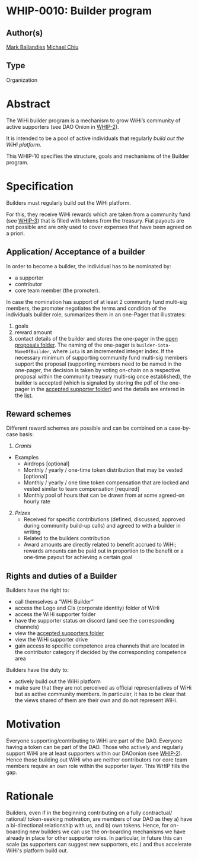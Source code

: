 # WHIP-0010: Builder program

## Author(s)
[Mark Ballandies](https://twitter.com/BallandiesMC)
[Michael Chiu](https://twitter.com/0xchiuchiutrain)

## Type
Organization

# Abstract
The WiHi builder program is a mechanism to grow WiHi’s community of active supporters (see DAO Onion in [WHIP-2](https://github.com/wihi-labs/WHIP/blob/main/0002-wihi-dao/main.md)).  

It is intended to be a pool of active individuals that regularly *build out the WiHi platform*. 

This WHIP-10 specifies the structure, goals and mechanisms of the Builder program.

# Specification 
Builders must regularly build out the WiHi platform. 

For this, they receive WiHi rewards which are taken from a community fund (see [WHIP-3](https://github.com/wihi-labs/WHIP/blob/main/0003-ambassador-program.md)) that is filled with tokens from the treasury. Fiat payouts are not possible and are only used to cover expenses that have been agreed on a priori.

## Application/ Acceptance of a builder

In order to become a builder, the individual has to be nominated by: 
- a supporter 
- contributor 
- core team member (the promoter). 

In case the nomination has support of at least 2 community fund multi-sig members, the promoter negotiates the terms and condition of the individuals builder role, summarizes them in an one-Pager that illustrates:
1. goals 
2. reward amount
3. contact details of the builder
and stores the one-pager in the [open proposals folder](https://drive.google.com/drive/folders/1cWxiwhtN1a6-teq-Nj_QDLiplEhzBTjJ?usp=sharing). The naming of the one-pager is `builder-iota-NameOfBuilder`, where `iota` is an incremented integer index.
If the necessary minimum of supporting community fund multi-sig members support the proposal (supporting members need to be
named in the one-pager, the decision is taken by voting on-chain on a respective proposal within the community treasury multi-sig once established), the builder is accepted (which is signaled by storing the pdf of the one-pager in the [accepted supporter folder](https://drive.google.com/drive/folders/1P6e98ZTY2ItKZIqVigK84mh-WkmbI_mJ?usp=sharing)) and the details are entered in the 
[list](https://docs.google.com/spreadsheets/d/1EBO-G-uDC6arYudOhIIZk7rDy2zo5UJc/edit?usp=sharing&ouid=111110313573215603604&rtpof=true&sd=true). 

## Reward schemes

Different reward schemes are possible and can be combined on a case-by-case basis:

1. *Grants*
- Examples
    - Airdrops [optional]
    - Monthly / yearly / one-time token distribution that may be vested [optional]
    - Monthly / yearly / one time token compensation that are locked and vested similar to team compensation [required]
    - Monthly pool of hours that can be drawn from at some agreed-on hourly rate 
2. *Prizes*
    - Received for specific contributions (defined, discussed, approved during community build-up calls) and agreed to with a builder in writing
    - Related to the builders contribution
    - Award amounts are directly related to benefit accrued to WiHi; rewards amounts can be paid out in proportion to the benefit or a one-time payout for achieving a certain goal

## Rights and duties of a Builder

Builders have the right to:
- call themselves a “WiHi Builder”
- access the Logo and CIs (corporate identity) folder of WiHi
- access the WiHi supporter folder
- have the supporter status on discord (and see the corresponding channels)
- view the [accepted supporters folder](https://drive.google.com/drive/folders/1P6e98ZTY2ItKZIqVigK84mh-WkmbI_mJ?usp=sharing)  
- view the WiHi supporter drive
- gain access to specific competence area channels that are located in the contributor category if decided by the corresponding competence area

Builders have the duty to:
- actively build out the WiHi platform
- make sure that they are not perceived as official representatives of WiHi but as active community members. In particular, it has to be clear that the views shared of them are their own and do not represent WiHi.

# Motivation
Everyone supporting/contributing to WiHi are part of the DAO. Everyone having a token can be part of the DAO. Those who actively and regularly support WiHi are at least supporters within our DAOonion (see [WHIP-2](https://github.com/wihi-labs/WHIP/blob/main/0002-wihi-dao/main.md)). Hence those building out WiHi who are neither contributors nor core team members require an own role within the supporter layer. This WHIP fills the gap. 

# Rationale
Builders, even if in the beginning contributing on a fully contractual/ rational/ token-seeking motivation, are members of our DAO as they a) have a bi-directional relationship with us, and b) own tokens. Hence, for on-boarding new builders we can use the on-boarding mechanisms we have already in place for other supporter roles. In particular, in future this can scale (as supporters can suggest new supporters, etc.) and thus accelerate WiHi's platform build out. 
